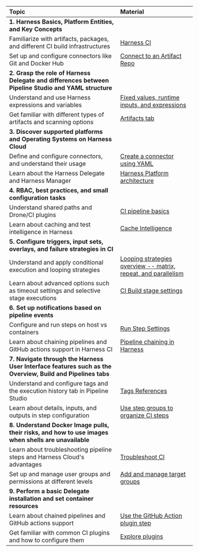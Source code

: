 

|Topic|Material |
| :- | :- |
|**1. Harness Basics, Platform Entities, and Key Concepts**||
|Familiarize with artifacts, packages, and different CI build infrastructures|[Harness CI](https://developer.harness.io/tutorials/ci-pipelines/fastest-ci)|
|Set up and configure connectors like Git and Docker Hub|[Connect to an Artifact Repo](https://developer.harness.io/docs/getting-started/learn-harness-key-concepts)|
|**2. Grasp the role of Harness Delegate and differences between Pipeline Studio and YAML structure**||
|Understand and use Harness expressions and variables|[Fixed values, runtime inputs, and expressions](https://developer.harness.io/docs/platform/references/runtime-inputs/)|
|Get familiar with different types of artifacts and scanning options | [Artifacts tab](https://developer.harness.io/tutorials/ci-pipelines/publish/artifacts-tab/)
|**3. Discover supported platforms and Operating Systems on Harness Cloud**||
|Define and configure connectors, and understand their usage|[Create a connector using YAML](https://developer.harness.io/docs/platform/Connectors/create-a-connector-using-yaml)|
|Learn about the Harness Delegate and Harness Manager|[Harness Platform architecture](https://developer.harness.io/docs/getting-started/harness-platform-architecture/)|
|**4. RBAC, best practices, and small configuration tasks**||
|Understand shared paths and Drone/CI plugins |[CI pipeline basics](https://developer.harness.io/docs/continuous-integration/ci-quickstarts/ci-pipeline-basics/)|
|Learn about caching and test intelligence in Harness|[Cache Intelligence](https://developer.harness.io/docs/continuous-integration/use-ci/caching-ci-data/cache-intelligence/)|
|**5. Configure triggers, input sets, overlays, and failure strategies in CI**||
|Understand and apply conditional execution and looping strategies|[Looping strategies overview -- matrix, repeat, and parallelism](https://developer.harness.io/docs/platform/pipelines/looping-strategies-matrix-repeat-and-parallelism/)|
|Learn about advanced options such as timeout settings and selective stage executions|[CI Build stage settings](https://developer.harness.io/docs/continuous-integration/use-ci/set-up-build-infrastructure/ci-stage-settings/)|
|**6. Set up notifications based on pipeline events**||
|Configure and run steps on host vs containers|[Run Step Settings](https://developer.harness.io/docs/continuous-integration/use-ci/run-ci-scripts/run-step-settings/#set-container-resources)|
|Learn about chaining pipelines and GitHub actions support in Harness CI|[Pipeline chaining in Harness](https://developer.harness.io/docs/platform/pipelines/pipeline-chaining/)|
|**7. Navigate through the Harness User Interface features such as the Overview, Build and Pipelines tabs**||
|Understand and configure tags and the execution history tab in Pipeline Studio|[Tags References](https://developer.harness.io/docs/platform/references/tags-reference/)|
|Learn about details, inputs, and outputs in step configuration|[Use step groups to organize CI steps](https://developer.harness.io/docs/continuous-integration/use-ci/optimize-and-more/group-ci-steps-using-step-groups/)|
|**8. Understand Docker Image pulls, their risks, and how to use images when shells are unavailable**||
|Learn about troubleshooting pipeline steps and Harness Cloud's advantages|[Troubleshoot CI](https://developer.harness.io/docs/continuous-integration/troubleshoot-ci/troubleshooting-ci)|
|Set up and manage user groups and permissions at different levels|[Add and manage target groups](https://developer.harness.io/docs/feature-flags/ff-target-management/add-target-groups/)|
|**9. Perform a basic Delegate installation and set container resources**||
|Learn about chained pipelines and GitHub actions support|[Use the GitHub Action plugin step](https://developer.harness.io/docs/continuous-integration/use-ci/use-drone-plugins/ci-github-action-step/)|
|Get familiar with common CI plugins and how to configure them|[Explore plugins](https://developer.harness.io/docs/continuous-integration/use-ci/use-drone-plugins/explore-ci-plugins/)|
